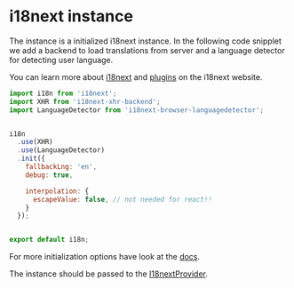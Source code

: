 # i18next instance

The instance is a initialized i18next instance. In the following code snipplet we add a backend to load translations from server and a language detector for detecting user language.

You can learn more about [i18next](http://i18next.com) and [plugins](https://www.i18next.com/plugins-and-utils.html#plugins) on the i18next website.

```js
import i18n from 'i18next';
import XHR from 'i18next-xhr-backend';
import LanguageDetector from 'i18next-browser-languagedetector';


i18n
  .use(XHR)
  .use(LanguageDetector)
  .init({
    fallbackLng: 'en',
    debug: true,

    interpolation: {
      escapeValue: false, // not needed for react!!
    }
  });


export default i18n;
```

For more initialization options have look at the [docs](https://www.i18next.com/configuration-options.html).

The instance should be passed to the [I18nextProvider](/components/i18nextprovider.md).
